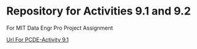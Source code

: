 # Repository for Activities 9.1 and 9.2
For MIT Data Engr Pro Project Assignment

[Url For PCDE-Activity 9.1](https://github.com/Joolagabriel/PCDE-Activity-9.1)
